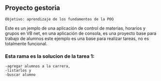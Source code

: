 ## Proyecto gestoria
```
Objetivo: aprendizaje de los fundamentos de la POO
```
Este es un jemplo de una aplicación de control de materias, horarios y grupos en VB net, en una aplicación de consola, es una proyecto base para trabajo de alumnos
este ejemplo es una base para realizar tareas, no es totalmente funcional.

### Esta rama es la solucion de la tarea 1: 
```
-agregar alumnos a la carrera, 
-listarlos y 
-buscar alumno
```
